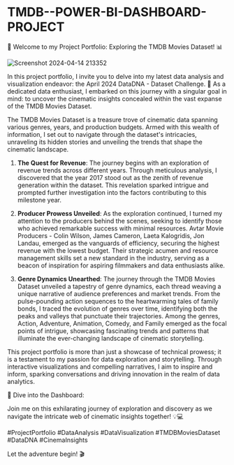 # TMDB--POWER-BI-DASHBOARD-PROJECT

🚀 Welcome to my Project Portfolio: Exploring the TMDB Movies Dataset! 📊

![Screenshot 2024-04-14 213352](https://github.com/tusharatkare06/TMDB--POWER-BI-DASHBOARD-PROJECT/assets/151806937/85955180-b625-4a60-9b6c-3555734c8dd7)


In this project portfolio, I invite you to delve into my latest data analysis and visualization endeavor: the April 2024 DataDNA - Dataset Challenge. 📅 As a dedicated data enthusiast, I embarked on this journey with a singular goal in mind: to uncover the cinematic insights concealed within the vast expanse of the TMDB Movies Dataset.

The TMDB Movies Dataset is a treasure trove of cinematic data spanning various genres, years, and production budgets. Armed with this wealth of information, I set out to navigate through the dataset's intricacies, unraveling its hidden stories and unveiling the trends that shape the cinematic landscape.

1. **The Quest for Revenue**: The journey begins with an exploration of revenue trends across different years. Through meticulous analysis, I discovered that the year 2017 stood out as the zenith of revenue generation within the dataset. This revelation sparked intrigue and prompted further investigation into the factors contributing to this milestone year.

2. **Producer Prowess Unveiled**: As the exploration continued, I turned my attention to the producers behind the scenes, seeking to identify those who achieved remarkable success with minimal resources. Avtar Movie Producers - Colin Wilson, James Cameron, Laeta Kalogridis, Jon Landau, emerged as the vanguards of efficiency, securing the highest revenue with the lowest budget. Their strategic acumen and resource management skills set a new standard in the industry, serving as a beacon of inspiration for aspiring filmmakers and data enthusiasts alike.

3. **Genre Dynamics Unearthed**: The journey through the TMDB Movies Dataset unveiled a tapestry of genre dynamics, each thread weaving a unique narrative of audience preferences and market trends. From the pulse-pounding action sequences to the heartwarming tales of family bonds, I traced the evolution of genres over time, identifying both the peaks and valleys that punctuate their trajectories. Among the genres, Action, Adventure, Animation, Comedy, and Family emerged as the focal points of intrigue, showcasing fascinating trends and patterns that illuminate the ever-changing landscape of cinematic storytelling.

This project portfolio is more than just a showcase of technical prowess; it is a testament to my passion for data exploration and storytelling. Through interactive visualizations and compelling narratives, I aim to inspire and inform, sparking conversations and driving innovation in the realm of data analytics.

🔗 Dive into the Dashboard: 

Join me on this exhilarating journey of exploration and discovery as we navigate the intricate web of cinematic insights together! 💡💻

#ProjectPortfolio #DataAnalysis #DataVisualization #TMDBMoviesDataset #DataDNA #CinemaInsights

Let the adventure begin! 🎬
